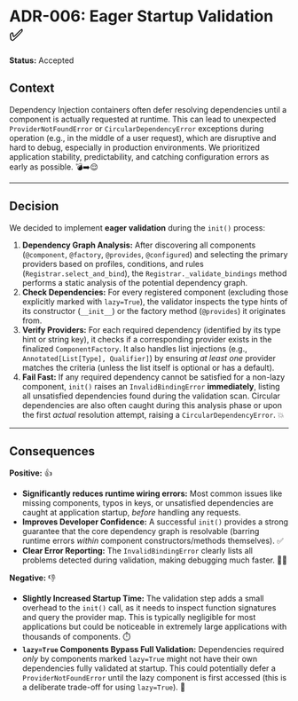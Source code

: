 # ADR-006: Eager Startup Validation ✅

**Status:** Accepted

## Context

Dependency Injection containers often defer resolving dependencies until a component is actually requested at runtime. This can lead to unexpected `ProviderNotFoundError` or `CircularDependencyError` exceptions during operation (e.g., in the middle of a user request), which are disruptive and hard to debug, especially in production environments. We prioritized application stability, predictability, and catching configuration errors as early as possible. 💣➡️😌

---

## Decision

We decided to implement **eager validation** during the `init()` process:

1.  **Dependency Graph Analysis:** After discovering all components (`@component`, `@factory`, `@provides`, `@configured`) and selecting the primary providers based on profiles, conditions, and rules (`Registrar.select_and_bind`), the `Registrar._validate_bindings` method performs a static analysis of the potential dependency graph.
2.  **Check Dependencies:** For every registered component (excluding those explicitly marked with `lazy=True`), the validator inspects the type hints of its constructor (`__init__`) or the factory method (`@provides`) it originates from.
3.  **Verify Providers:** For each required dependency (identified by its type hint or string key), it checks if a corresponding provider exists in the finalized `ComponentFactory`. It also handles list injections (e.g., `Annotated[List[Type], Qualifier]`) by ensuring *at least one* provider matches the criteria (unless the list itself is optional or has a default).
4.  **Fail Fast:** If any required dependency cannot be satisfied for a non-lazy component, `init()` raises an `InvalidBindingError` **immediately**, listing all unsatisfied dependencies found during the validation scan. Circular dependencies are also often caught during this analysis phase or upon the first *actual* resolution attempt, raising a `CircularDependencyError`. 💥

---

## Consequences

**Positive:** 👍
* **Significantly reduces runtime wiring errors:** Most common issues like missing components, typos in keys, or unsatisfied dependencies are caught at application startup, *before* handling any requests.
* **Improves Developer Confidence:** A successful `init()` provides a strong guarantee that the core dependency graph is resolvable (barring runtime errors *within* component constructors/methods themselves). ✅
* **Clear Error Reporting:** The `InvalidBindingError` clearly lists all problems detected during validation, making debugging much faster. 🕵️‍♀️

**Negative:** 👎
* **Slightly Increased Startup Time:** The validation step adds a small overhead to the `init()` call, as it needs to inspect function signatures and query the provider map. This is typically negligible for most applications but could be noticeable in extremely large applications with thousands of components. ⏱️
* **`lazy=True` Components Bypass Full Validation:** Dependencies required *only* by components marked `lazy=True` might not have their own dependencies fully validated at startup. This could potentially defer a `ProviderNotFoundError` until the lazy component is first accessed (this is a deliberate trade-off for using `lazy=True`). 🤔

